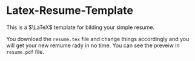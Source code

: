 # Latex-Resume-Template
This is a $\LaTeX$ template for bilding your simple resume.

You download the `resume.tex` file and change things accordingly and you will get your new remume rady in no time. You can see the preveiw in `resume.pdf` file.

